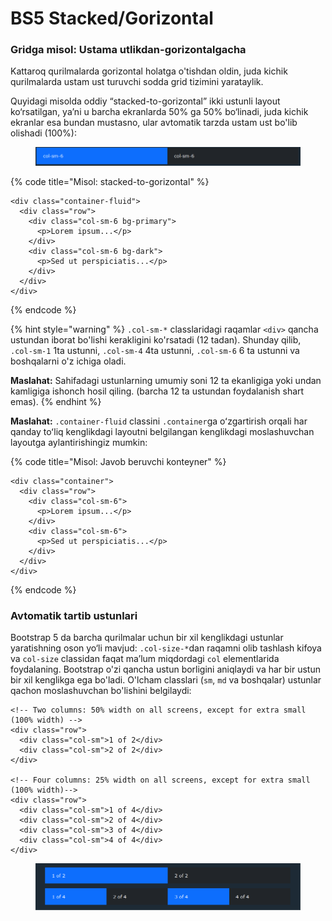 # BS5 Stacked/Gorizontal

### Gridga misol: Ustama utlikdan-gorizontalgacha

Kattaroq qurilmalarda gorizontal holatga o'tishdan oldin, juda kichik qurilmalarda ustam ust turuvchi sodda grid tizimini yarataylik.

Quyidagi misolda oddiy “stacked-to-gorizontal” ikki ustunli layout ko‘rsatilgan, ya’ni u barcha ekranlarda 50% ga 50% bo‘linadi, juda kichik ekranlar esa bundan mustasno, ular avtomatik tarzda ustam ust bo'lib olishadi (100%):

<figure><img src="../../.gitbook/assets/image (89).png" alt=""><figcaption></figcaption></figure>

{% code title="Misol: stacked-to-gorizontal" %}
```
<div class="container-fluid">
  <div class="row">
    <div class="col-sm-6 bg-primary">
      <p>Lorem ipsum...</p>
    </div>
    <div class="col-sm-6 bg-dark">
      <p>Sed ut perspiciatis...</p>
    </div>
  </div>
</div>
```
{% endcode %}

{% hint style="warning" %}
`.col-sm-*` classlaridagi raqamlar `<div>` qancha ustundan iborat bo'lishi kerakligini ko'rsatadi (12 tadan). Shunday qilib, `.col-sm-1` 1ta ustunni, `.col-sm-4` 4ta ustunni, `.col-sm-6` 6 ta ustunni va boshqalarni o'z ichiga oladi.

**Maslahat:** Sahifadagi ustunlarning umumiy soni 12 ta ekanligiga yoki undan kamligiga ishonch hosil qiling. (barcha 12 ta ustundan foydalanish shart emas).
{% endhint %}

**Maslahat:** `.container-fluid` classini `.container`ga oʻzgartirish orqali har qanday toʻliq kenglikdagi layoutni belgilangan kenglikdagi moslashuvchan layoutga aylantirishingiz mumkin:

{% code title="Misol: Javob beruvchi konteyner" %}
```
<div class="container">
  <div class="row">
    <div class="col-sm-6">
      <p>Lorem ipsum...</p>
    </div>
    <div class="col-sm-6">
      <p>Sed ut perspiciatis...</p>
    </div>
  </div>
</div>
```
{% endcode %}

### Avtomatik tartib ustunlari

Bootstrap 5 da barcha qurilmalar uchun bir xil kenglikdagi ustunlar yaratishning oson yo‘li mavjud: `.col-size-*`dan raqamni olib tashlash kifoya va `col-size` classidan faqat ma’lum miqdordagi `col` elementlarida foydalaning. Bootstrap o'zi qancha ustun borligini aniqlaydi va har bir ustun bir xil kenglikga ega bo'ladi. O'lcham classlari (`sm`, `md` va boshqalar) ustunlar qachon moslashuvchan bo'lishini belgilaydi:

```
<!-- Two columns: 50% width on all screens, except for extra small (100% width) -->
<div class="row">
  <div class="col-sm">1 of 2</div>
  <div class="col-sm">2 of 2</div>
</div>

<!-- Four columns: 25% width on all screens, except for extra small (100% width)-->
<div class="row">
  <div class="col-sm">1 of 4</div>
  <div class="col-sm">2 of 4</div>
  <div class="col-sm">3 of 4</div>
  <div class="col-sm">4 of 4</div>
</div>
```

<figure><img src="../../.gitbook/assets/image (197).png" alt=""><figcaption></figcaption></figure>
